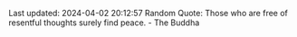 Last updated: 2024-04-02 20:12:57
Random Quote: Those who are free of resentful thoughts surely find peace. - The Buddha